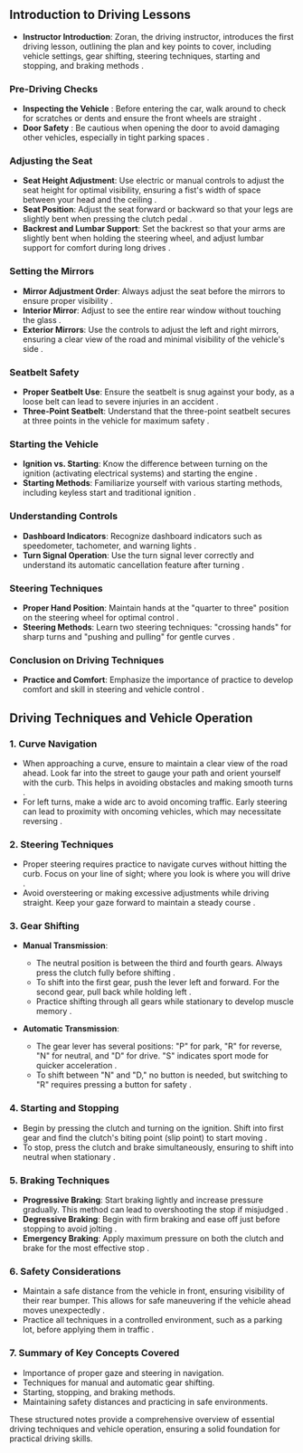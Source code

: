 ## Introduction to Driving Lessons  
- **Instructor Introduction**: Zoran, the driving instructor, introduces the first driving lesson, outlining the plan and key points to cover, including vehicle settings, gear shifting, steering techniques, starting and stopping, and braking methods .

### Pre-Driving Checks  
- **Inspecting the Vehicle** : Before entering the car, walk around to check for scratches or dents and ensure the front wheels are straight .
- **Door Safety** : Be cautious when opening the door to avoid damaging other vehicles, especially in tight parking spaces .

### Adjusting the Seat
- **Seat Height Adjustment**: Use electric or manual controls to adjust the seat height for optimal visibility, ensuring a fist's width of space between your head and the ceiling .
- **Seat Position**: Adjust the seat forward or backward so that your legs are slightly bent when pressing the clutch pedal .
- **Backrest and Lumbar Support**: Set the backrest so that your arms are slightly bent when holding the steering wheel, and adjust lumbar support for comfort during long drives .

### Setting the Mirrors
- **Mirror Adjustment Order**: Always adjust the seat before the mirrors to ensure proper visibility .
- **Interior Mirror**: Adjust to see the entire rear window without touching the glass .
- **Exterior Mirrors**: Use the controls to adjust the left and right mirrors, ensuring a clear view of the road and minimal visibility of the vehicle's side .

### Seatbelt Safety
- **Proper Seatbelt Use**: Ensure the seatbelt is snug against your body, as a loose belt can lead to severe injuries in an accident .
- **Three-Point Seatbelt**: Understand that the three-point seatbelt secures at three points in the vehicle for maximum safety .

### Starting the Vehicle
- **Ignition vs. Starting**: Know the difference between turning on the ignition (activating electrical systems) and starting the engine .
- **Starting Methods**: Familiarize yourself with various starting methods, including keyless start and traditional ignition .

### Understanding Controls
- **Dashboard Indicators**: Recognize dashboard indicators such as speedometer, tachometer, and warning lights .
- **Turn Signal Operation**: Use the turn signal lever correctly and understand its automatic cancellation feature after turning .

### Steering Techniques
- **Proper Hand Position**: Maintain hands at the "quarter to three" position on the steering wheel for optimal control .
- **Steering Methods**: Learn two steering techniques: "crossing hands" for sharp turns and "pushing and pulling" for gentle curves .

### Conclusion on Driving Techniques
- **Practice and Comfort**: Emphasize the importance of practice to develop comfort and skill in steering and vehicle control .


## Driving Techniques and Vehicle Operation

### 1. Curve Navigation
- When approaching a curve, ensure to maintain a clear view of the road ahead. Look far into the street to gauge your path and orient yourself with the curb. This helps in avoiding obstacles and making smooth turns .
- For left turns, make a wide arc to avoid oncoming traffic. Early steering can lead to proximity with oncoming vehicles, which may necessitate reversing .

### 2. Steering Techniques
- Proper steering requires practice to navigate curves without hitting the curb. Focus on your line of sight; where you look is where you will drive .
- Avoid oversteering or making excessive adjustments while driving straight. Keep your gaze forward to maintain a steady course .

### 3. Gear Shifting
- **Manual Transmission**:
  - The neutral position is between the third and fourth gears. Always press the clutch fully before shifting .
  - To shift into the first gear, push the lever left and forward. For the second gear, pull back while holding left .
  - Practice shifting through all gears while stationary to develop muscle memory .

- **Automatic Transmission**:
  - The gear lever has several positions: "P" for park, "R" for reverse, "N" for neutral, and "D" for drive. "S" indicates sport mode for quicker acceleration .
  - To shift between "N" and "D," no button is needed, but switching to "R" requires pressing a button for safety .

### 4. Starting and Stopping
- Begin by pressing the clutch and turning on the ignition. Shift into first gear and find the clutch's biting point (slip point) to start moving .
- To stop, press the clutch and brake simultaneously, ensuring to shift into neutral when stationary .

### 5. Braking Techniques
- **Progressive Braking**: Start braking lightly and increase pressure gradually. This method can lead to overshooting the stop if misjudged .
- **Degressive Braking**: Begin with firm braking and ease off just before stopping to avoid jolting .
- **Emergency Braking**: Apply maximum pressure on both the clutch and brake for the most effective stop .

### 6. Safety Considerations
- Maintain a safe distance from the vehicle in front, ensuring visibility of their rear bumper. This allows for safe maneuvering if the vehicle ahead moves unexpectedly .
- Practice all techniques in a controlled environment, such as a parking lot, before applying them in traffic .

### 7. Summary of Key Concepts Covered
- Importance of proper gaze and steering in navigation.
- Techniques for manual and automatic gear shifting.
- Starting, stopping, and braking methods.
- Maintaining safety distances and practicing in safe environments.

These structured notes provide a comprehensive overview of essential driving techniques and vehicle operation, ensuring a solid foundation for practical driving skills.
